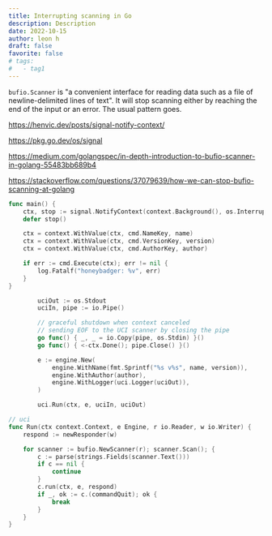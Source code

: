 ```yaml
---
title: Interrupting scanning in Go
description: Description
date: 2022-10-15
author: leon h
draft: false
favorite: false
# tags:
#   - tag1
---
```


`bufio.Scanner` is "a convenient interface for reading data such as a file of newline-delimited lines of text". It will stop scanning either by reaching the end of the input or an error. The usual pattern goes.

<!--more-->

https://henvic.dev/posts/signal-notify-context/

https://pkg.go.dev/os/signal

https://medium.com/golangspec/in-depth-introduction-to-bufio-scanner-in-golang-55483bb689b4

https://stackoverflow.com/questions/37079639/how-we-can-stop-bufio-scanning-at-golang

```go
func main() {
	ctx, stop := signal.NotifyContext(context.Background(), os.Interrupt)
	defer stop()

	ctx = context.WithValue(ctx, cmd.NameKey, name)
	ctx = context.WithValue(ctx, cmd.VersionKey, version)
	ctx = context.WithValue(ctx, cmd.AuthorKey, author)

	if err := cmd.Execute(ctx); err != nil {
		log.Fatalf("honeybadger: %v", err)
	}
}

		uciOut := os.Stdout
		uciIn, pipe := io.Pipe()

		// graceful shutdown when context canceled
		// sending EOF to the UCI scanner by closing the pipe
		go func() { _, _ = io.Copy(pipe, os.Stdin) }()
		go func() { <-ctx.Done(); pipe.Close() }()

		e := engine.New(
			engine.WithName(fmt.Sprintf("%s v%s", name, version)),
			engine.WithAuthor(author),
			engine.WithLogger(uci.Logger(uciOut)),
		)

		uci.Run(ctx, e, uciIn, uciOut)

// uci
func Run(ctx context.Context, e Engine, r io.Reader, w io.Writer) {
	respond := newResponder(w)

	for scanner := bufio.NewScanner(r); scanner.Scan(); {
		c := parse(strings.Fields(scanner.Text()))
		if c == nil {
			continue
		}
		c.run(ctx, e, respond)
		if _, ok := c.(commandQuit); ok {
			break
		}
	}
}
```
